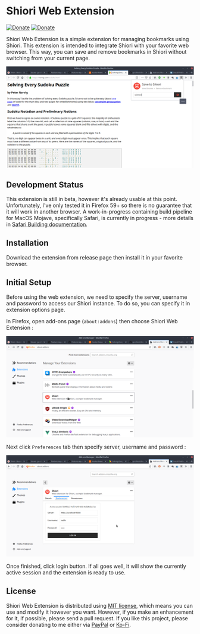 # Shiori Web Extension

[![Donate](https://img.shields.io/badge/donate-PayPal-green.svg)](https://www.paypal.me/RadhiFadlillah)
[![Donate](https://img.shields.io/badge/donate-Ko--fi-brightgreen)](https://ko-fi.com/radhifadlillah)

Shiori Web Extension is a simple extension for managing bookmarks using Shiori. This extension is intended to integrate Shiori with your favorite web browser. This way, you can save and remove bookmarks in Shiori without switching from your current page.

![Screenshot](https://raw.githubusercontent.com/go-shiori/shiori-web-ext/master/docs/screenshot.png)

## Development Status

This extension is still in beta, however it's already usable at this point. Unfortunately, I've only tested it in Firefox 59+ so there is no guarantee that it will work in another browser. A work-in-progress containing build pipeline for MacOS Mojave, specifically Safari, is currently in progress - more details in [Safari Building documentation](/docs/Safari.md).

## Installation

Download the extension from release page then install it in your favorite browser.

## Initial Setup

Before using the web extension, we need to specify the server, username and password to access our Shiori instance. To do so, you can specify it in extension options page. 

In Firefox, open add-ons page (`about:addons`) then choose Shiori Web Extension :

![Options page](https://raw.githubusercontent.com/go-shiori/shiori-web-ext/master/docs/options-1.png)

Next click `Preferences` tab then specify server, username and password :

![Options page, preferences tab](https://raw.githubusercontent.com/go-shiori/shiori-web-ext/master/docs/options-2.png)

Once finished, click login button. If all goes well, it will show the currently active session and the extension is ready to use.

## License

Shiori Web Extension is distributed using [MIT license](https://choosealicense.com/licenses/mit/), which means you can use and modify it however you want. However, if you make an enhancement for it, if possible, please send a pull request. If you like this project, please consider donating to me either via [PayPal](https://www.paypal.me/RadhiFadlillah) or [Ko-Fi](https://ko-fi.com/radhifadlillah).
